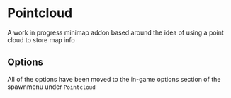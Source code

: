 # Pointcloud
A work in progress minimap addon based around the idea of using a point cloud to store map info

## Options
All of the options have been moved to the in-game options section of the spawnmenu under `Pointcloud`